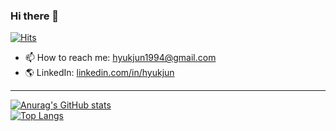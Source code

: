 ### Hi there 👋
[![Hits](https://hits.seeyoufarm.com/api/count/incr/badge.svg?url=https%3A%2F%2Fgithub.com%2Fnamhj94&count_bg=%2379C83D&title_bg=%23555555&icon=github.svg&icon_color=%23E7E7E7&title=hits&edge_flat=false)](https://hits.seeyoufarm.com)
- 📫 How to reach me: hyukjun1994@gmail.com
- 🌎 LinkedIn: [linkedin.com/in/hyukjun](https://www.linkedin.com/in/hyukjun/)
---
[![Anurag's GitHub stats](https://github-readme-stats.vercel.app/api?username=namhj94&show_icons=true&theme=nord)](https://github.com/anuraghazra/github-readme-stats) <br>
[![Top Langs](https://github-readme-stats.vercel.app/api/top-langs/?username=namhj94&layout=compact&&langs_count=10&theme=nord)](https://github.com/anuraghazra/github-readme-stats)



